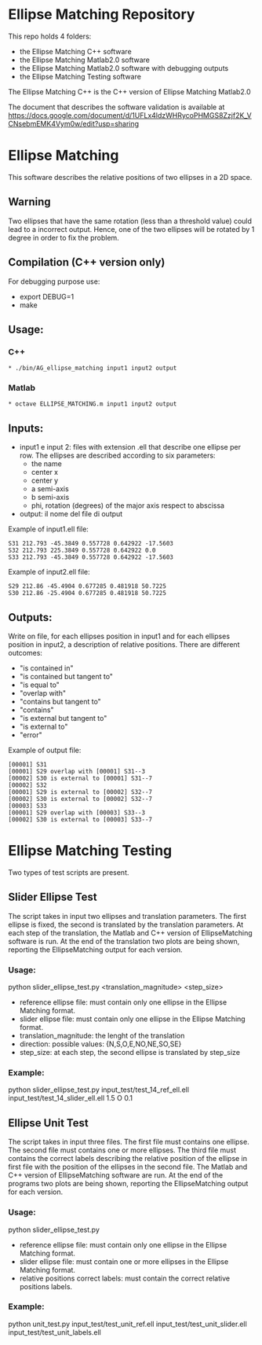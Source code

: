 # Ellipse Matching Repository
This repo holds 4 folders:
  * the Ellipse Matching C++ software
  * the Ellipse Matching Matlab2.0 software
  * the Ellipse Matching Matlab2.0 software with debugging outputs
  * the Ellipse Matching Testing software

The Ellipse Matching C++ is the C++ version of Ellipse Matching Matlab2.0

The document that describes the software validation is available at https://docs.google.com/document/d/1UFLx4ldzWHRycoPHMGS8Zzjf2K_VCNsebmEMK4Vym0w/edit?usp=sharing

# Ellipse Matching

This software describes the relative positions of two ellipses in a 2D space.

## Warning
Two ellipses that have the same rotation (less than a threshold value) could lead to a incorrect output. Hence, one of the two ellipses will be rotated by 1 degree in order to fix the problem.  

## Compilation (C++ version only)

For debugging purpose use:
   * export DEBUG=1
   * make

## Usage:
### C++
    * ./bin/AG_ellipse_matching input1 input2 output
### Matlab
    * octave ELLIPSE_MATCHING.m input1 input2 output


## Inputs:

* input1 e input 2: files with extension .ell that describe one ellipse per row. The ellipses are described according to six parameters:
  * the name
  * center x
  * center y
  * a semi-axis
  * b semi-axis
  * phi, rotation (degrees) of the major axis respect to abscissa
* output: il nome del file di output

Example of input1.ell file:

    S31 212.793 -45.3849 0.557728 0.642922 -17.5603
    S32 212.793 225.3849 0.557728 0.642922 0.0
    S33 212.793 -45.3849 0.557728 0.642922 -17.5603

Example of input2.ell file:

    S29 212.86 -45.4904 0.677285 0.481918 50.7225
    S30 212.86 -25.4904 0.677285 0.481918 50.7225



## Outputs:

Write on file, for each ellipses position in input1 and for each ellipses position in input2, a description of relative positions. There are different outcomes:
* "is contained in"
* "is contained but tangent to"
* "is equal to"
* "overlap with"
* "contains but tangent to"
* "contains"
* "is external but tangent to"
* "is external to"
* "error"

Example of output file:

    [00001] S31
    [00001] S29 overlap with [00001] S31--3
    [00002] S30 is external to [00001] S31--7
    [00002] S32
    [00001] S29 is external to [00002] S32--7
    [00002] S30 is external to [00002] S32--7
    [00003] S33
    [00001] S29 overlap with [00003] S33--3
    [00002] S30 is external to [00003] S33--7





# Ellipse Matching Testing

Two types of test scripts are present.

## Slider Ellipse Test
The script takes in input two ellipses and translation parameters. The first ellipse is fixed, the second is translated by the translation parameters. At each step of the translation, the Matlab and C++ version of EllipseMatching software is run. At the end of the translation two plots are being shown, reporting the EllipseMatching output for each version.

### Usage:
python slider_ellipse_test.py <reference ellipse file> <slider ellipse file> <translation_magnitude> <direction> <step_size>

* reference ellipse file: must contain only one ellipse in the Ellipse Matching format.
* slider ellipse file: must contain only one ellipse in the Ellipse Matching format.
* translation_magnitude: the lenght of the translation
* direction: possible values: {N,S,O,E,NO,NE,SO,SE}
* step_size: at each step, the second ellipse is translated by step_size

### Example:
python slider_ellipse_test.py input_test/test_14_ref_ell.ell input_test/test_14_slider_ell.ell 1.5 O 0.1

## Ellipse Unit Test
The script takes in input three files. The first file must contains one ellipse. The second file must contains one or more ellipses. The third file must contains the correct labels describing the relative position of the ellipse in first file with the position of the ellipses in the second file. The Matlab and C++ version of EllipseMatching software are run. At the end of the programs two plots are being shown, reporting the EllipseMatching output for each version.

### Usage:
python slider_ellipse_test.py <reference ellipse file> <unit test ellipses> <unit test ellipses labels>

* reference ellipse file: must contain only one ellipse in the Ellipse Matching format.
* slider ellipse file: must contain one or more ellipses in the Ellipse Matching format.
* relative positions correct labels: must contain the correct relative positions labels.

### Example:
python unit_test.py input_test/test_unit_ref.ell input_test/test_unit_slider.ell input_test/test_unit_labels.ell
